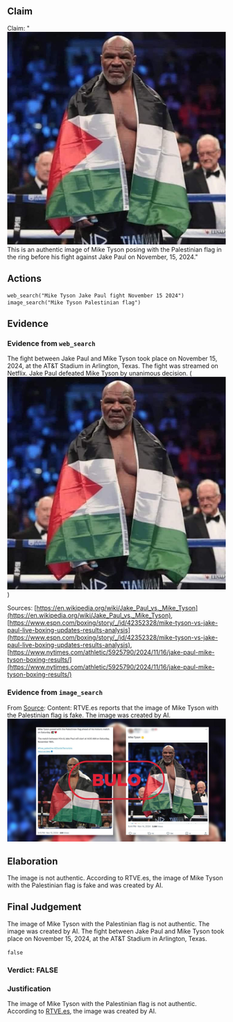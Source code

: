 ## Claim
Claim: "![image 17](media/22.jpg) This is an authentic image of Mike Tyson posing with the Palestinian flag in the ring before his fight against Jake Paul on November, 15, 2024."

## Actions
```
web_search("Mike Tyson Jake Paul fight November 15 2024")
image_search("Mike Tyson Palestinian flag")
```

## Evidence
### Evidence from `web_search`
The fight between Jake Paul and Mike Tyson took place on November 15, 2024, at the AT&T Stadium in Arlington, Texas. The fight was streamed on Netflix. Jake Paul defeated Mike Tyson by unanimous decision. (![image 17](media/22.jpg))

Sources: [https://en.wikipedia.org/wiki/Jake_Paul_vs._Mike_Tyson](https://en.wikipedia.org/wiki/Jake_Paul_vs._Mike_Tyson), [https://www.espn.com/boxing/story/_/id/42352328/mike-tyson-vs-jake-paul-live-boxing-updates-results-analysis](https://www.espn.com/boxing/story/_/id/42352328/mike-tyson-vs-jake-paul-live-boxing-updates-results-analysis), [https://www.nytimes.com/athletic/5925790/2024/11/16/jake-paul-mike-tyson-boxing-results/](https://www.nytimes.com/athletic/5925790/2024/11/16/jake-paul-mike-tyson-boxing-results/)


### Evidence from `image_search`
From [Source](https://www.rtve.es/noticias/20241118/exboxeador-mike-tyson-no-posa-bandera-palestina-imagenes-creadas-ia/16335603.shtml): 
Content: RTVE.es reports that the image of Mike Tyson with the Palestinian flag is fake. The image was created by AI. ![image 10151](media/2025-08-30_07-00-1756537259-353624.jpg)


## Elaboration
The image is not authentic. According to RTVE.es, the image of Mike Tyson with the Palestinian flag is fake and was created by AI.


## Final Judgement
The image of Mike Tyson with the Palestinian flag is not authentic. The image was created by AI. The fight between Jake Paul and Mike Tyson took place on November 15, 2024, at the AT&T Stadium in Arlington, Texas.

`false`

### Verdict: FALSE

### Justification
The image of Mike Tyson with the Palestinian flag is not authentic. According to [RTVE.es](https://www.rtve.es/noticias/20241118/exboxeador-mike-tyson-no-posa-bandera-palestina-imagenes-creadas-ia/16335603.shtml), the image was created by AI.
